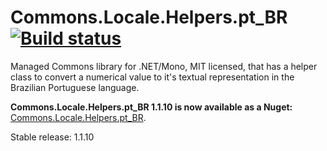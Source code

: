 Commons.Locale.Helpers.pt_BR  [![Build status](https://ci.appveyor.com/api/projects/status/8ntvrusmf96kiqo7?svg=true)](https://ci.appveyor.com/project/monoman/managed-commons-locale-helpers-pt-br)
============================

Managed Commons library for .NET/Mono, MIT licensed, that has a helper class to convert a numerical value to it's textual representation in the Brazilian Portuguese language.

__Commons.Locale.Helpers.pt_BR 1.1.10 is now available as a Nuget:__ [Commons.Locale.Helpers.pt_BR](https://www.nuget.org/packages/Commons.Locale.Helpers.pt_BR/).

Stable release: 1.1.10

